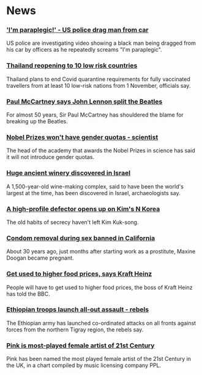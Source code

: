 # News
### ['I'm paraplegic!' - US police drag man from car](https://www.bbc.com/news/world-us-canada-58869865)
US police are investigating video showing a black man being dragged from his car by officers as he repeatedly screams "I'm paraplegic".
### [Thailand reopening to 10 low risk countries](https://www.bbc.com/news/world-asia-58838189)
Thailand plans to end Covid quarantine requirements for fully vaccinated travellers from at least 10 low-risk nations from 1 November, officials say.
### [Paul McCartney says John Lennon split the Beatles](https://www.bbc.com/news/entertainment-arts-58868557)
For almost 50 years, Sir Paul McCartney has shouldered the blame for breaking up the Beatles.
### [Nobel Prizes won't have gender quotas - scientist](https://www.bbc.com/news/world-europe-58875152)
The head of the academy that awards the Nobel Prizes in science has said it will not introduce gender quotas.
### [Huge ancient winery discovered in Israel](https://www.bbc.com/news/world-middle-east-58876369)
A 1,500-year-old wine-making complex, said to have been the world's largest at the time, has been discovered in Israel, archaeologists say.
### [A high-profile defector opens up on Kim's N Korea](https://www.bbc.com/news/world-asia-58838834)
The old habits of secrecy haven't left Kim Kuk-song.
### [Condom removal during sex banned in California](https://www.bbc.com/news/world-us-canada-58848000)
About 30 years ago, just months after starting work as a prostitute, Maxine Doogan became pregnant. 
### [Get used to higher food prices, says Kraft Heinz](https://www.bbc.com/news/business-58847275)
People will have to get used to higher food prices, the boss of Kraft Heinz has told the BBC.
### [Ethiopian troops launch all-out assault - rebels](https://www.bbc.com/news/world-africa-58869970)
The Ethiopian army has launched co-ordinated attacks on all fronts against forces from the northern Tigray region, the rebels say.
### [Pink is most-played female artist of 21st Century](https://www.bbc.com/news/entertainment-arts-58869041)
Pink has been named the most played female artist of the 21st Century in the UK, in a chart compiled by music licensing company PPL.
